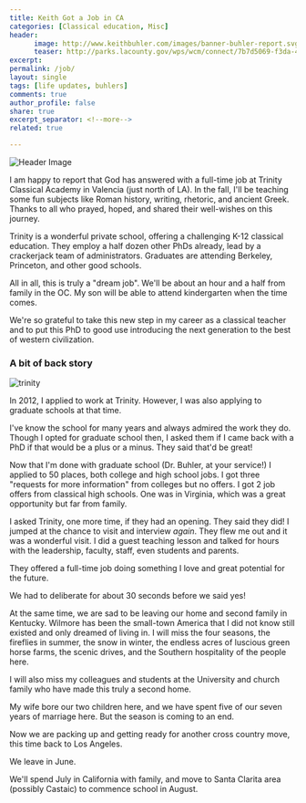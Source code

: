 ```yaml
---
title: Keith Got a Job in CA
categories: [Classical education, Misc]
header:
      image: http://www.keithbuhler.com/images/banner-buhler-report.svg
      teaser: http://parks.lacounty.gov/wps/wcm/connect/7b7d5069-f3da-4a61-9088-d15af9daf9b6/Castaic+Lake+crop.jpg?MOD=AJPERES&CACHEID=7b7d5069-f3da-4a61-9088-d15af9daf9b6
excerpt: 
permalink: /job/
layout: single
tags: [life updates, buhlers]
comments: true
author_profile: false
share: true
excerpt_separator: <!--more-->
related: true

---
```


![Header Image](http://parks.lacounty.gov/wps/wcm/connect/7b7d5069-f3da-4a61-9088-d15af9daf9b6/Castaic+Lake+crop.jpg?MOD=AJPERES&CACHEID=7b7d5069-f3da-4a61-9088-d15af9daf9b6)

I am happy to report that God has answered with a full-time job at Trinity Classical Academy in Valencia  (just north of LA). In the fall, I'll be teaching some fun subjects like Roman history, writing, rhetoric, and ancient Greek. Thanks to all who prayed, hoped, and shared their well-wishes on this journey. 

Trinity is a wonderful private school, offering a challenging K-12 classical education. They employ a half dozen other PhDs already, lead by a crackerjack team of administrators. Graduates are attending Berkeley, Princeton, and other good schools. 

All in all, this is truly a "dream job". We'll be about an hour and a half from family in the OC. My son will be able to attend kindergarten when the time comes. 

We're so grateful to take this new step in my career as a classical teacher and to put this PhD to good use introducing the next generation to the best of western civilization. 

<!--more-->


### A bit of back story

![trinity](https://ameristudent.com/wp-content/uploads/2016/02/NorthPark0783_00789-EDIT.jpg) 


In 2012, I applied to work at Trinity. However, I was also applying to graduate schools at that time. 

I've know the school for many years and always admired the work they do. Though I opted for graduate school then, I asked them if I came back with a PhD if that would be a plus or a minus. They said that'd be great!

Now that I'm done with graduate school (Dr. Buhler, at your service!) I applied to 50 places, both college and high school jobs. I got three "requests for more information" from colleges but no offers. I got 2 job offers from classical high schools. One was in Virginia, which was a great opportunity but far from family.


I asked Trinity, one more time, if they had an opening. They said they did! I jumped at the chance to visit and interview _again_. They flew me out and it was a wonderful visit. I did a guest teaching lesson and talked for hours with the leadership, faculty, staff, even students and parents. 

They offered a full-time job doing something I love and great potential for the future.

We had to deliberate for about 30 seconds before we said yes!


At the same time, we are sad to be leaving our home and second family in Kentucky. Wilmore has been the small-town America that I did not know still existed and only dreamed of living in. I will miss the four seasons, the fireflies in summer, the snow in winter, the endless acres of luscious green horse farms, the scenic drives, and the Southern hospitality of the people here.

I will also miss my colleagues and students at the University and church family who have made this truly a second home.

My wife bore our two children here, and we have spent five of our seven years of marriage here. But the season is coming to an end. 

Now we are packing up and getting ready for another cross country move, this time back to Los Angeles. 

We leave in June. 

We'll spend July in California with family, and move to Santa Clarita area (possibly Castaic)  to commence school in August. 